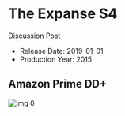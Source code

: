 # The Expanse S4

[Discussion Post](https://www.avsforum.com/threads/bass-eq-for-filtered-movies.2995212/post-58953556)

* Release Date: 2019-01-01
* Production Year: 2015

## Amazon Prime DD+

![img 0](https://i.imgur.com/BFc3a2N.jpg)

